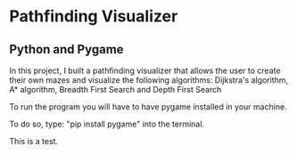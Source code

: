 # Pathfinding Visualizer

## Python and Pygame

In this project, I built a pathfinding visualizer that allows the user to create their own mazes and visualize the following algorithms:
Dijkstra's algorithm, A\* algorithm, Breadth First Search and Depth First Search

To run the program you will have to have pygame installed in your machine.

To do so, type: "pip install pygame" into the terminal.

This is a test.
